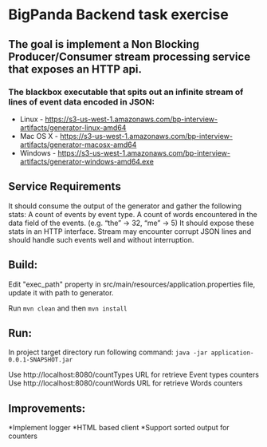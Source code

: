 # BigPanda Backend task exercise

## The goal is implement a Non Blocking Producer/Consumer stream processing service that exposes an HTTP api.

### The blackbox executable that spits out an infinite stream of lines of event data encoded in JSON:
* Linux    - https://s3-us-west-1.amazonaws.com/bp-interview-artifacts/generator-linux-amd64
* Mac OS X - https://s3-us-west-1.amazonaws.com/bp-interview-artifacts/generator-macosx-amd64
* Windows  - https://s3-us-west-1.amazonaws.com/bp-interview-artifacts/generator-windows-amd64.exe

## Service Requirements

It should consume the output of the generator and gather the following stats:
A count of events by event type.
A count of words encountered in the data field of the events. (e.g. “the” → 32, “me” → 5)
It should expose these stats in an HTTP interface.
Stream may encounter corrupt JSON lines and should handle such events well and without interruption.


## Build:
Edit "exec_path" property in src/main/resources/application.properties file, update it with path to generator.

Run `mvn clean` and then `mvn install`

## Run:
In project target directory run following command:
`java -jar application-0.0.1-SNAPSHOT.jar`

Use http://localhost:8080/countTypes URL for retrieve Event types counters
Use http://localhost:8080/countWords URL for retrieve Words counters

## Improvements:
*Implement logger
*HTML based client
*Support sorted output for counters
 